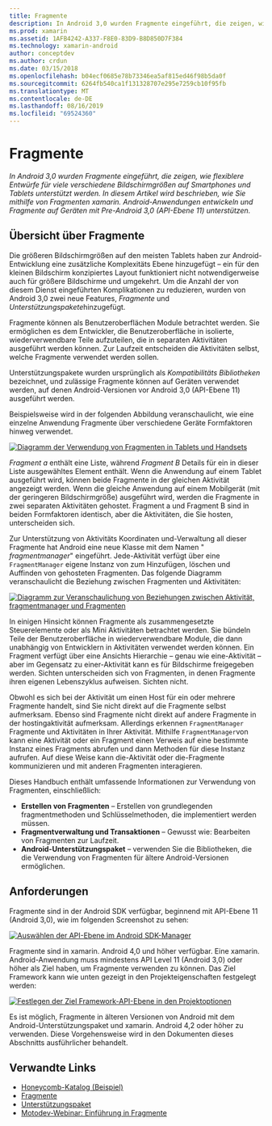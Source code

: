 ```yaml
---
title: Fragmente
description: In Android 3,0 wurden Fragmente eingeführt, die zeigen, wie flexiblere Entwürfe für viele verschiedene Bildschirmgrößen auf Smartphones und Tablets unterstützt werden. In diesem Artikel wird beschrieben, wie Sie mithilfe von Fragmenten xamarin. Android-Anwendungen entwickeln und Fragmente auf Geräten mit Pre-Android 3,0 (API-Ebene 11) unterstützen.
ms.prod: xamarin
ms.assetid: 1AFB4242-A337-F8E0-83D9-B8D850D7F384
ms.technology: xamarin-android
author: conceptdev
ms.author: crdun
ms.date: 03/15/2018
ms.openlocfilehash: b04ecf0685e78b73346ea5af815ed46f98b5da0f
ms.sourcegitcommit: 6264fb540ca1f131328707e295e7259cb10f95fb
ms.translationtype: MT
ms.contentlocale: de-DE
ms.lasthandoff: 08/16/2019
ms.locfileid: "69524360"
---
```

# <a name="fragments"></a>Fragmente

_In Android 3,0 wurden Fragmente eingeführt, die zeigen, wie flexiblere Entwürfe für viele verschiedene Bildschirmgrößen auf Smartphones und Tablets unterstützt werden. In diesem Artikel wird beschrieben, wie Sie mithilfe von Fragmenten xamarin. Android-Anwendungen entwickeln und Fragmente auf Geräten mit Pre-Android 3,0 (API-Ebene 11) unterstützen._

## <a name="fragments-overview"></a>Übersicht über Fragmente

Die größeren Bildschirmgrößen auf den meisten Tablets haben zur Android-Entwicklung eine zusätzliche Komplexitäts Ebene hinzugefügt – ein für den kleinen Bildschirm konzipiertes Layout funktioniert nicht notwendigerweise auch für größere Bildschirme und umgekehrt. Um die Anzahl der von diesem Dienst eingeführten Komplikationen zu reduzieren, wurden von Android 3,0 zwei neue Features, *Fragmente* und *Unterstützungspakete*hinzugefügt.

Fragmente können als Benutzeroberflächen Module betrachtet werden. Sie ermöglichen es dem Entwickler, die Benutzeroberfläche in isolierte, wiederverwendbare Teile aufzuteilen, die in separaten Aktivitäten ausgeführt werden können. Zur Laufzeit entscheiden die Aktivitäten selbst, welche Fragmente verwendet werden sollen.

Unterstützungspakete wurden ursprünglich als *Kompatibilitäts Bibliotheken* bezeichnet, und zulässige Fragmente können auf Geräten verwendet werden, auf denen Android-Versionen vor Android 3,0 (API-Ebene 11) ausgeführt werden.

Beispielsweise wird in der folgenden Abbildung veranschaulicht, wie eine einzelne Anwendung Fragmente über verschiedene Geräte Formfaktoren hinweg verwendet.

[![Diagramm der Verwendung von Fragmenten in Tablets und Handsets](images/00.png)](images/00.png#lightbox)

*Fragment a* enthält eine Liste, während *Fragment B* Details für ein in dieser Liste ausgewähltes Element enthält. Wenn die Anwendung auf einem Tablet ausgeführt wird, können beide Fragmente in der gleichen Aktivität angezeigt werden. Wenn die gleiche Anwendung auf einem Mobilgerät (mit der geringeren Bildschirmgröße) ausgeführt wird, werden die Fragmente in zwei separaten Aktivitäten gehostet. Fragment a und Fragment B sind in beiden Formfaktoren identisch, aber die Aktivitäten, die Sie hosten, unterscheiden sich.

Zur Unterstützung von Aktivitäts Koordinaten und-Verwaltung all dieser Fragmente hat Android eine neue Klasse mit dem Namen " *fragmentmanager*" eingeführt. Jede-Aktivität verfügt über eine `FragmentManager` eigene Instanz von zum Hinzufügen, löschen und Auffinden von gehosteten Fragmenten. Das folgende Diagramm veranschaulicht die Beziehung zwischen Fragmenten und Aktivitäten:

[![Diagramm zur Veranschaulichung von Beziehungen zwischen Aktivität, fragmentmanager und Fragmenten](images/01.png)](images/01.png#lightbox)

In einigen Hinsicht können Fragmente als zusammengesetzte Steuerelemente oder als Mini Aktivitäten betrachtet werden. Sie bündeln Teile der Benutzeroberfläche in wiederverwendbare Module, die dann unabhängig von Entwicklern in Aktivitäten verwendet werden können. Ein Fragment verfügt über eine Ansichts Hierarchie – genau wie eine-Aktivität – aber im Gegensatz zu einer-Aktivität kann es für Bildschirme freigegeben werden. Sichten unterscheiden sich von Fragmenten, in denen Fragmente ihren eigenen Lebenszyklus aufweisen. Sichten nicht.

Obwohl es sich bei der Aktivität um einen Host für ein oder mehrere Fragmente handelt, sind Sie nicht direkt auf die Fragmente selbst aufmerksam. Ebenso sind Fragmente nicht direkt auf andere Fragmente in der hostingaktivität aufmerksam. Allerdings erkennen `FragmentManager` Fragmente und Aktivitäten in Ihrer Aktivität. Mithilfe `FragmentManager`von kann eine Aktivität oder ein Fragment einen Verweis auf eine bestimmte Instanz eines Fragments abrufen und dann Methoden für diese Instanz aufrufen. Auf diese Weise kann die-Aktivität oder die-Fragmente kommunizieren und mit anderen Fragmenten interagieren.

Dieses Handbuch enthält umfassende Informationen zur Verwendung von Fragmenten, einschließlich:

- **Erstellen von Fragmenten** – Erstellen von grundlegenden fragmentmethoden und Schlüsselmethoden, die implementiert werden müssen.
- **Fragmentverwaltung und Transaktionen** – Gewusst wie: Bearbeiten von Fragmenten zur Laufzeit.
- **Android-Unterstützungspaket** – verwenden Sie die Bibliotheken, die die Verwendung von Fragmenten für ältere Android-Versionen ermöglichen.


## <a name="requirements"></a>Anforderungen

Fragmente sind in der Android SDK verfügbar, beginnend mit API-Ebene 11 (Android 3,0), wie im folgenden Screenshot zu sehen:

[![Auswählen der API-Ebene im Android SDK-Manager](images/02.png)](images/02.png#lightbox)

Fragmente sind in xamarin. Android 4,0 und höher verfügbar. Eine xamarin. Android-Anwendung muss mindestens API Level 11 (Android 3,0) oder höher als Ziel haben, um Fragmente verwenden zu können. Das Ziel Framework kann wie unten gezeigt in den Projekteigenschaften festgelegt werden:

[![Festlegen der Ziel Framework-API-Ebene in den Projektoptionen](images/03-sml.png)](images/03.png#lightbox)

Es ist möglich, Fragmente in älteren Versionen von Android mit dem Android-Unterstützungspaket und xamarin. Android 4,2 oder höher zu verwenden. Diese Vorgehensweise wird in den Dokumenten dieses Abschnitts ausführlicher behandelt.


## <a name="related-links"></a>Verwandte Links

- [Honeycomb-Katalog (Beispiel)](https://docs.microsoft.com/samples/xamarin/monodroid-samples/honeycombgallery)
- [Fragmente](https://developer.android.com/guide/topics/fundamentals/fragments.html)
- [Unterstützungspaket](https://developer.android.com/sdk/compatibility-library.html)
- [Motodev-Webinar: Einführung in Fragmente](http://motodev.adobeconnect.com/p9h1aqk3ttn/)
